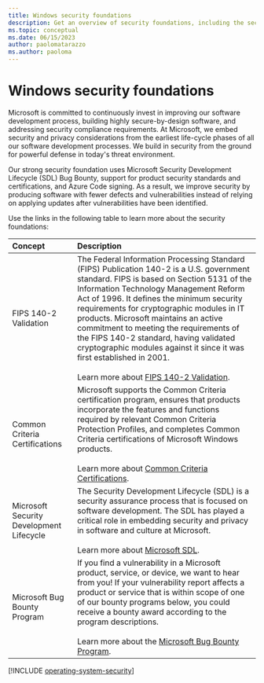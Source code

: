 ```yaml
---
title: Windows security foundations
description: Get an overview of security foundations, including the security development lifecycle, common criteria, and the bug bounty program.
ms.topic: conceptual
ms.date: 06/15/2023
author: paolomatarazzo
ms.author: paoloma
---
```


# Windows security foundations

Microsoft is committed to continuously invest in improving our software development process, building highly secure-by-design software, and addressing security compliance requirements. At Microsoft, we embed security and privacy considerations from the earliest life-cycle phases of all our software development processes. We build in security from the ground for powerful defense in today's threat environment.

Our strong security foundation uses Microsoft Security Development Lifecycle (SDL) Bug Bounty, support for product security standards and certifications, and Azure Code signing. As a result, we improve security by producing software with fewer defects and vulnerabilities instead of relying on applying updates after vulnerabilities have been identified.

Use the links in the following table to learn more about the security foundations:

| Concept | Description |
|:---|:---|
| FIPS 140-2 Validation | The Federal Information Processing Standard (FIPS) Publication 140-2 is a U.S. government standard. FIPS is based on Section 5131 of the Information Technology Management Reform Act of 1996. It defines the minimum security requirements for cryptographic modules in IT products. Microsoft maintains an active commitment to meeting the requirements of the FIPS 140-2 standard, having validated cryptographic modules against it since it was first established in 2001. <br/><br/>Learn more about [FIPS 140-2 Validation](../threat-protection/fips-140-validation.md). |
| Common Criteria Certifications |  Microsoft supports the Common Criteria certification program, ensures that products incorporate the features and functions required by relevant Common Criteria Protection Profiles, and completes Common Criteria certifications of Microsoft Windows products. <br/><br/>Learn more about [Common Criteria Certifications](../threat-protection/windows-platform-common-criteria.md). |
| Microsoft Security Development Lifecycle | The Security Development Lifecycle (SDL) is a security assurance process that is focused on software development. The SDL has played a critical role in embedding security and privacy in software and culture at Microsoft.<br/><br/>Learn more about [Microsoft SDL](../threat-protection/msft-security-dev-lifecycle.md).|
| Microsoft Bug Bounty Program | If you find a vulnerability in a Microsoft product, service, or device, we want to hear from you! If your vulnerability report affects a product or service that is within scope of one of our bounty programs below, you could receive a bounty award according to the program descriptions.<br/><br/>Learn more about the [Microsoft Bug Bounty Program](https://www.microsoft.com/en-us/msrc/bounty?rtc=1). |


[!INCLUDE [operating-system-security](../includes/sections/security-foundations.md)]
